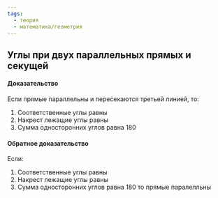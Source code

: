 ```yaml
---
tags:
  - теория
  - математика/геометрия
---
```

## Углы при двух параллельных прямых и секущей

#### Доказательство
Если прямые параллельны и пересекаются третьей линией, то: 
1. Соответственные углы равны
2. Накрест лежащие углы равны
3. Сумма односторонних углов равна 180

#### Обратное доказательство
Если:
1. Соответственные углы равны
2. Накрест лежащие углы равны
3. Сумма односторонних углов равна 180
то прямые паралелльны